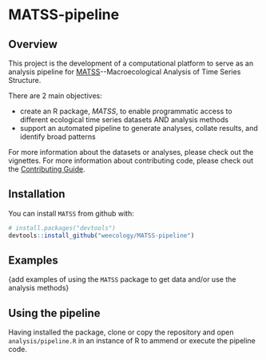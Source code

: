 # MATSS-pipeline

## Overview
This project is the development of a computational platform to serve as an analysis pipeline for [MATSS](https://github.com/weecology/MATSS)--Macroecological Analysis of Time Series Structure.

There are 2 main objectives:

* create an R package, *MATSS*, to enable programmatic access to different ecological time series datasets AND analysis methods
* support an automated pipeline to generate analyses, collate results, and identify broad patterns

For more information about the datasets or analyses, please check out the vignettes.
For more information about contributing code, please check out the [Contributing Guide](CONTRIBUTING.md).

## Installation

You can install `MATSS` from github with:

``` r
# install.packages("devtools")
devtools::install_github("weecology/MATSS-pipeline")
```

## Examples

{add examples of using the `MATSS` package to get data and/or use the analysis methods}


## Using the pipeline

Having installed the package, clone or copy the repository and open `analysis/pipeline.R` in an instance of R to ammend or execute the pipeline code. 